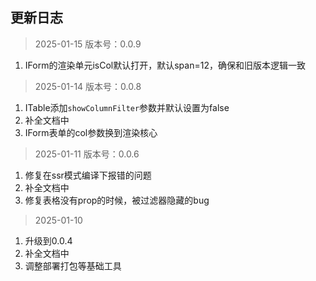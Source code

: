 ## 更新日志

> 2025-01-15 版本号：0.0.9
1. IForm的渲染单元isCol默认打开，默认span=12，确保和旧版本逻辑一致


> 2025-01-14 版本号：0.0.8
1. ITable添加`showColumnFilter`参数并默认设置为false
2. 补全文档中
3. IForm表单的col参数换到渲染核心

> 2025-01-11 版本号：0.0.6
1. 修复在ssr模式编译下报错的问题
2. 补全文档中
3. 修复表格没有prop的时候，被过滤器隐藏的bug

> 2025-01-10
1. 升级到0.0.4
2. 补全文档中
3. 调整部署打包等基础工具

